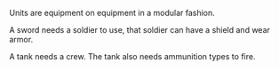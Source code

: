 Units are equipment on equipment in a modular fashion.

A sword needs a soldier to use, that soldier can have a shield and wear armor.

A tank needs a crew. The tank also needs ammunition types to fire.